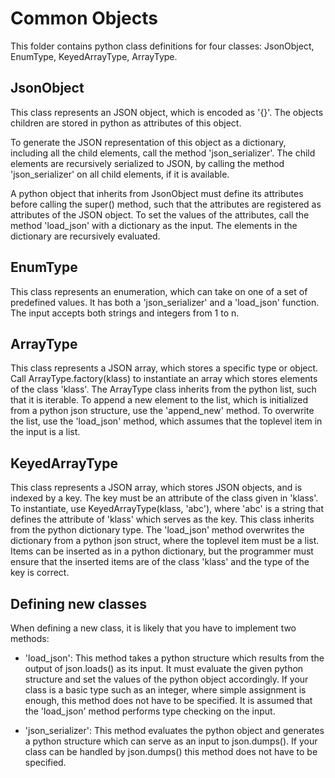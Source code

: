 # Common Objects
This folder contains python class definitions for four classes: JsonObject, EnumType, KeyedArrayType, ArrayType.

## JsonObject
This class represents an JSON object, which is encoded as '{}'. The objects children are stored in python as attributes of this object.

To generate the JSON representation of this object as a dictionary, including all the child elements, call the method 'json_serializer'. The child elements are recursively serialized to JSON, by calling the method 'json_serializer' on all child elements, if it is available.

A python object that inherits from JsonObject must define its attributes before calling the super() method, such that the attributes are registered as attributes of the JSON object.
To set the values of the attributes, call the method 'load_json' with a dictionary as the input. The elements in the dictionary are recursively evaluated.

## EnumType
This class represents an enumeration, which can take on one of a set of predefined values. It has both a 'json_serializer' and a 'load_json' function. The input accepts both strings and integers from 1 to n.

## ArrayType
This class represents a JSON array, which stores a specific type or object. Call ArrayType.factory(klass) to instantiate an array which stores elements of the class 'klass'. The ArrayType class inherits from the python list, such that it is iterable. To append a new element to the list, which is initialized from a python json structure, use the 'append_new' method. To overwrite the list, use the 'load_json' method, which assumes that the toplevel item in the input is a list.

## KeyedArrayType
This class represents a JSON array, which stores JSON objects, and is indexed by a key. The key must be an attribute of the class given in 'klass'. To instantiate, use KeyedArrayType(klass, 'abc'), where 'abc' is a string that defines the attribute of 'klass' which serves as the key. This class inherits from the python dictionary type. The 'load_json' method overwrites the dictionary from a python json struct, where the toplevel item must be a list. Items can be inserted as in a python dictionary, but the programmer must ensure that the inserted items are of the class 'klass' and the type of the key is correct.

## Defining new classes
When defining a new class, it is likely that you have to implement two methods:

- 'load_json':
This method takes a python structure which results from the output of json.loads() as its input. It must evaluate the given python structure and set the values of the python object accordingly. If your class is a basic type such as an integer, where simple assignment is enough, this method does not have to be specified. It is assumed that the 'load_json' method performs type checking on the input.

- 'json_serializer':
This method evaluates the python object and generates a python structure which can serve as an input to json.dumps(). If your class can be handled by json.dumps() this method does not have to be specified.